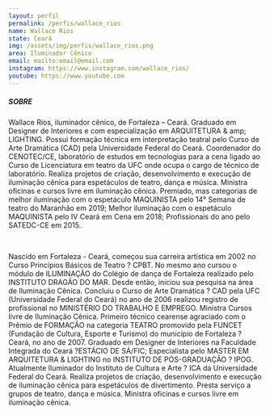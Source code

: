 ```yaml
---
layout: perfil
permalink: /perfis/wallace_rios
name: Wallace Rios
state: Ceará
img: /assets/img/perfis/wallace_rios.png
area: Iluminador Cênico
email: mailto:email@email.com
instagram: https://www.instagram.com/wallace_rios/
youtube: https://www.youtube.com
---
```


##### **SOBRE**

Wallace Rios, iluminador cênico, de Fortaleza – Ceará. Graduado em Designer de Interiores e com especialização em ARQUITETURA & amp; LIGHTING. Possui formação técnica em interpretação teatral pelo Curso de Arte Dramática (CAD) pela Universidade Federal do Ceará. Coordenador do CENOTEC/CE, laboratório de estudos em tecnologias para a cena ligado ao Curso de Licenciatura em teatro da UFC onde ocupa o cargo de técnico de laboratório. Realiza projetos de criação, desenvolvimento e execução de iluminação cênica para espetáculos de teatro, dança e música. Ministra oficinas e cursos livre em iluminação cênica. Premiado, mas categorias de melhor iluminação com o espetáculo MAQUINISTA pelo 14° Semana de teatro do Maranhão em 2019; Melhor iluminação com o espetáculo MAQUINISTA pelo IV Ceará em Cena em 2018; Profissionais do ano pelo SATEDC-CE em 2015.

<br>

Nascido em Fortaleza - Ceará, começou sua carreira artística em 2002 no Curso Princípios Básicos de Teatro ? CPBT. No mesmo ano cursou o módulo de ILUMINAÇÃO do Colégio de dança de Fortaleza realizado pelo INSTITUTO DRAGÃO DO MAR. Desde então, iniciou sua pesquisa na área de Iluminação Cênica. Concluiu o Curso de Arte Dramática ? CAD pela UFC (Universidade Federal do Ceará) no ano de 2006 realizou registro de profissional no MINISTÉRIO DO TRABALHO E EMPREGO. Ministra Cursos livre de Iluminação Cênica. Primeiro técnico cearense agraciado com o Prêmio de FORMAÇÃO na categoria TEATRO promovido pela FUNCET (Fundação de Cultura, Esporte e Turismo) do município de Fortaleza ? Ceará, no ano de 2007. Graduado em Designer de Interiores na Faculdade Integrada do Ceará ?ESTÁCIO DE SÁ/FIC; Especialista pelo MASTER EM ARQUITETURA & LIGHTING no INSTITUTO DE PÓS-GRADUAÇÃO ? IPOG. Atualmente Iluminador do Instituto de Cultura e Arte ? ICA da Universidade Federal do Ceará. Realiza projetos de criação, desenvolvimento e execução de iluminação cênica para espetáculos de divertimento. Presta serviço a grupos de teatro, dança e música. Ministra oficinas e cursos livre em iluminação cênica.
